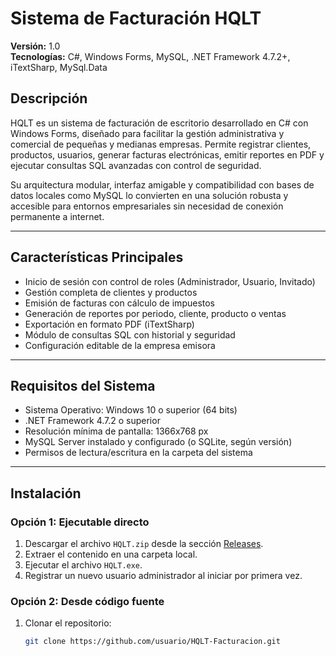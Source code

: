 # Sistema de Facturación HQLT

**Versión:** 1.0  
**Tecnologías:** C#, Windows Forms, MySQL, .NET Framework 4.7.2+, iTextSharp, MySql.Data

## Descripción

HQLT es un sistema de facturación de escritorio desarrollado en C# con Windows Forms, diseñado para facilitar la gestión administrativa y comercial de pequeñas y medianas empresas. Permite registrar clientes, productos, usuarios, generar facturas electrónicas, emitir reportes en PDF y ejecutar consultas SQL avanzadas con control de seguridad.

Su arquitectura modular, interfaz amigable y compatibilidad con bases de datos locales como MySQL lo convierten en una solución robusta y accesible para entornos empresariales sin necesidad de conexión permanente a internet.

---

## Características Principales

- Inicio de sesión con control de roles (Administrador, Usuario, Invitado)
- Gestión completa de clientes y productos
- Emisión de facturas con cálculo de impuestos
- Generación de reportes por periodo, cliente, producto o ventas
- Exportación en formato PDF (iTextSharp)
- Módulo de consultas SQL con historial y seguridad
- Configuración editable de la empresa emisora

---

## Requisitos del Sistema

- Sistema Operativo: Windows 10 o superior (64 bits)
- .NET Framework 4.7.2 o superior
- Resolución mínima de pantalla: 1366x768 px
- MySQL Server instalado y configurado (o SQLite, según versión)
- Permisos de lectura/escritura en la carpeta del sistema

---

## Instalación

### Opción 1: Ejecutable directo

1. Descargar el archivo `HQLT.zip` desde la sección [Releases](https://github.com/usuario/HQLT-Facturacion/releases).
2. Extraer el contenido en una carpeta local.
3. Ejecutar el archivo `HQLT.exe`.
4. Registrar un nuevo usuario administrador al iniciar por primera vez.

### Opción 2: Desde código fuente

1. Clonar el repositorio:

   ```bash
   git clone https://github.com/usuario/HQLT-Facturacion.git
